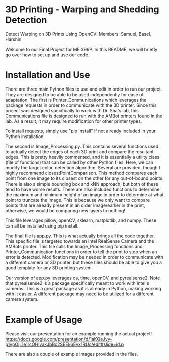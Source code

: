# 3D Printing - Warping and Shedding Detection
Detect Warping on 3D Prints Using OpenCV!
Members: Samuel, Basel, Harshin

Welcome to our Final Project for ME 396P. In this README, we will briefly go over how to set up and use our code.

# Installation and Use
There are three main Python files to use and edit in order to run our project. They are designed to be able to be used independently for ease of adaptation. The first is Printer_Communications which leverages the package requests in order to communicate with the 3D printer. Since this project was designed specifically to work with Dr. Sha's lab, this Communications file is designed to run with the AMBot printers found in the lab. As a result, it may require modification for other printer types.

To install requests, simply use "pip install" if not already included in your Python installation.

The second is Image_Processing.py. This contains several functions used to actually detect the edges of each 3D print and compare the resultant edges. This is pretty heavily commented, and it is essentially a utility class (file of functions) that can be called by other Python files. Here, we can modify the target color, detection algorithm. Several are provided, though I highly recommend closestPointComparison. This method compares each point from one image to its closest on the other for any out-of-bound points. There is also a simple bounding box and kNN approach, but both of these tend to have worse results. There are also included functions to determine the maximum and minimum height of an image in order to determine at what point to truncate the image. This is because we only want to compare points that are already present in an older image/earlier in the print, otherwise, we would be comparing new layers to nothing!

This file leverages pillow, openCV, sklearn, matplotlib, and numpy. These can all be installed using pip install.

The final file is app.py. This is what actually brings all the code together. This specific file is targeted towards an Intel RealSense Camera and the AMBots printer. This file calls the Image_Processing functions and Printer_Communication functions in order to tell the print to stop when an error is detected. Modification may be needed in order to communicate with a different camera or 3D printer, but these files should be able to give you a good template for any 3D printing system.

Our version of app.py leverages os, time, openCV, and pyrealsense2. Note that pyrealsense2 is a package specifically meant to work with Intel's cameras. This is a great package as it is already in Python, making working with it easier. A different package may need to be utilized for a different camera system.

# Example of Usage 
Please visit our presentation for an example running the actual project!
https://docs.google.com/presentation/d/1aKQaJyy-p1ypOjL1e1rcOHIyakJbBc2SEEk6Eyx1RUc/edit#slide=id.p

There are also a couple of example images provided in the files.
